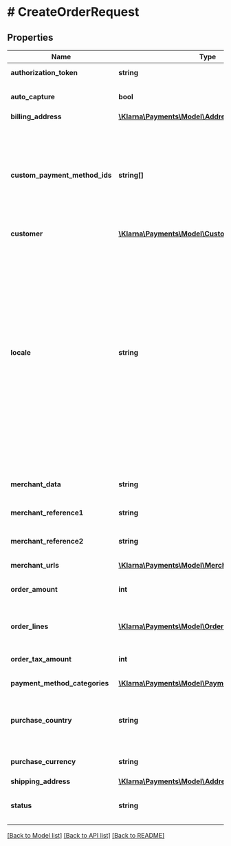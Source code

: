 # # CreateOrderRequest

## Properties

Name | Type | Description | Notes
------------ | ------------- | ------------- | -------------
**authorization_token** | **string** | Authorization token. | [optional] [readonly]
**auto_capture** | **bool** | Allow merchant to trigger auto capturing. | [optional] [default to false]
**billing_address** | [**\Klarna\Payments\Model\Address**](Address.md) |  | [optional]
**custom_payment_method_ids** | **string[]** | Promo codes - The array could be used to define which of the configured payment options within a payment category (pay_later, pay_over_time, etc.) should be shown for this purchase. Discuss with the delivery manager to know about the promo codes that will be configured for your account. The feature could also be used to provide promotional offers to specific customers (eg: 0% financing). Please be informed that the usage of this feature can have commercial implications. | [optional]
**customer** | [**\Klarna\Payments\Model\Customer**](Customer.md) |  | [optional]
**locale** | **string** | Used to define the language and region of the customer. The locale follows the format of (RFC 1766)[https://datatracker.ietf.org/doc/rfc1766/], meaning its value consists of language-country. The following values are applicable:  AT: \&quot;de-AT\&quot;, \&quot;de-DE\&quot;, \&quot;en-DE\&quot; BE: \&quot;be-BE\&quot;, \&quot;nl-BE\&quot;, \&quot;fr-BE\&quot;, \&quot;en-BE\&quot; CH: \&quot;it-CH\&quot;, \&quot;de-CH\&quot;, \&quot;fr-CH\&quot;, \&quot;en-CH\&quot; DE: \&quot;de-DE\&quot;, \&quot;de-AT\&quot;, \&quot;en-DE\&quot; DK: \&quot;da-DK\&quot;, \&quot;en-DK\&quot; ES: \&quot;es-ES\&quot;, \&quot;ca-ES\&quot;, \&quot;en-ES\&quot; FI: \&quot;fi-FI\&quot;, \&quot;sv-FI\&quot;, \&quot;en-FI\&quot; GB: \&quot;en-GB\&quot; IT: \&quot;it-IT\&quot;, \&quot;en-IT\&quot; NL: \&quot;nl-NL\&quot;, \&quot;en-NL\&quot; NO: \&quot;nb-NO\&quot;, \&quot;en-NO\&quot; PL: \&quot;pl-PL\&quot;, \&quot;en-PL\&quot; SE: \&quot;sv-SE\&quot;, \&quot;en-SE\&quot; US: \&quot;en-US\&quot;. | [optional]
**merchant_data** | **string** | Pass through field to send any information about the order to be used later for reference while retrieving the order details (max 6000 characters) | [optional]
**merchant_reference1** | **string** | Used for storing merchant&#39;s internal order number or other reference. | [optional]
**merchant_reference2** | **string** | Used for storing merchant&#39;s internal order number or other reference. The value is available in the settlement files. (max 255 characters). | [optional]
**merchant_urls** | [**\Klarna\Payments\Model\MerchantUrls**](MerchantUrls.md) |  | [optional]
**order_amount** | **int** | Total amount of the order including tax and any available discounts. The value should be in non-negative minor units. Eg: 25 Euros should be 2500. |
**order_lines** | [**\Klarna\Payments\Model\OrderLine[]**](OrderLine.md) | The array containing list of line items that are part of this order. Maximum of 1000 line items could be processed in a single order. |
**order_tax_amount** | **int** | Total tax amount of the order. The value should be in non-negative minor units. Eg: 25 Euros should be 2500. | [optional]
**payment_method_categories** | [**\Klarna\Payments\Model\PaymentMethodCategory[]**](PaymentMethodCategory.md) | Available payment method categories | [optional] [readonly]
**purchase_country** | **string** | The purchase country of the customer. The billing country always overrides purchase country if the values are different. Formatted according to ISO 3166 alpha-2 standard, e.g. GB, SE, DE, US, etc. |
**purchase_currency** | **string** | The purchase currency of the order. Formatted according to ISO 4217 standard, e.g. USD, EUR, SEK, GBP, etc. |
**shipping_address** | [**\Klarna\Payments\Model\Address**](Address.md) |  | [optional]
**status** | **string** | The current status of the session. Possible values: &#39;complete&#39;, &#39;incomplete&#39; where &#39;complete&#39; is set when the order has been placed. | [optional] [readonly]

[[Back to Model list]](../../README.md#models) [[Back to API list]](../../README.md#endpoints) [[Back to README]](../../README.md)
